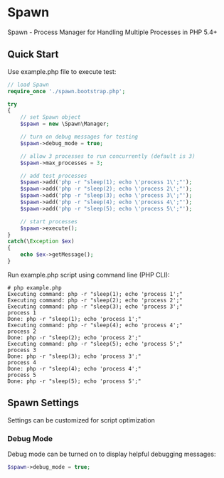 # Spawn
Spawn - Process Manager for Handling Multiple Processes in PHP 5.4+

## Quick Start
Use example.php file to execute test:
```php
// load Spawn
require_once './spawn.bootstrap.php';

try
{
	// set Spawn object
	$spawn = new \Spawn\Manager;

	// turn on debug messages for testing
	$spawn->debug_mode = true;

	// allow 3 processes to run concurrently (default is 3)
	$spawn->max_processes = 3;

	// add test processes
	$spawn->add('php -r "sleep(1); echo \'process 1\';"');
	$spawn->add('php -r "sleep(2); echo \'process 2\';"');
	$spawn->add('php -r "sleep(3); echo \'process 3\';"');
	$spawn->add('php -r "sleep(4); echo \'process 4\';"');
	$spawn->add('php -r "sleep(5); echo \'process 5\';"');

	// start processes
	$spawn->execute();
}
catch(\Exception $ex)
{
	echo $ex->getMessage();
}
```
Run example.php script using command line (PHP CLI):
```shell
# php example.php
Executing command: php -r "sleep(1); echo 'process 1';"
Executing command: php -r "sleep(2); echo 'process 2';"
Executing command: php -r "sleep(3); echo 'process 3';"
process 1
Done: php -r "sleep(1); echo 'process 1';"
Executing command: php -r "sleep(4); echo 'process 4';"
process 2
Done: php -r "sleep(2); echo 'process 2';"
Executing command: php -r "sleep(5); echo 'process 5';"
process 3
Done: php -r "sleep(3); echo 'process 3';"
process 4
Done: php -r "sleep(4); echo 'process 4';"
process 5
Done: php -r "sleep(5); echo 'process 5';"
```

## Spawn Settings
Settings can be customized for script optimization

### Debug Mode
Debug mode can be turned on to display helpful debugging messages:
```php
$spawn->debug_mode = true;
```